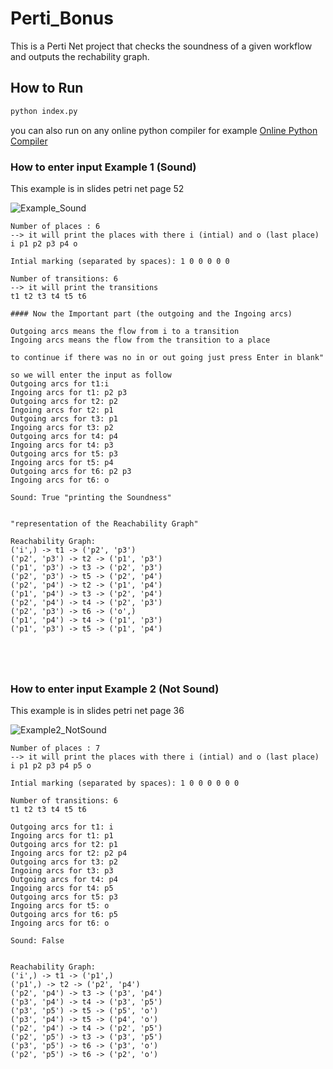 # Perti_Bonus

This is a Perti Net project that checks the soundness of a given workflow and outputs the rechability graph.

## How to Run
```bash
python index.py
```
you can also run on any online python compiler for example [Online Python Compiler](https://www.programiz.com/python-programming/online-compiler/)


### How to enter input Example 1 (Sound)

This example is in slides petri net page 52

![Example_Sound](https://github.com/v1AIM/Perti_Bonus/assets/70938961/a10c854a-f25f-4139-b248-4ab9e7b4803b)




```
Number of places : 6
--> it will print the places with there i (intial) and o (last place) 
i p1 p2 p3 p4 o

Intial marking (separated by spaces): 1 0 0 0 0 0 

Number of transitions: 6
--> it will print the transitions 
t1 t2 t3 t4 t5 t6

#### Now the Important part (the outgoing and the Ingoing arcs)

Outgoing arcs means the flow from i to a transition
Ingoing arcs means the flow from the transition to a place 

to continue if there was no in or out going just press Enter in blank"

so we will enter the input as follow
Outgoing arcs for t1:i 
Ingoing arcs for t1: p2 p3
Outgoing arcs for t2: p2
Ingoing arcs for t2: p1
Outgoing arcs for t3: p1
Ingoing arcs for t3: p2
Outgoing arcs for t4: p4
Ingoing arcs for t4: p3
Outgoing arcs for t5: p3
Ingoing arcs for t5: p4
Outgoing arcs for t6: p2 p3
Ingoing arcs for t6: o

Sound: True "printing the Soundness"


"representation of the Reachability Graph"

Reachability Graph: 
('i',) -> t1 -> ('p2', 'p3')
('p2', 'p3') -> t2 -> ('p1', 'p3')
('p1', 'p3') -> t3 -> ('p2', 'p3')
('p2', 'p3') -> t5 -> ('p2', 'p4')
('p2', 'p4') -> t2 -> ('p1', 'p4')
('p1', 'p4') -> t3 -> ('p2', 'p4')
('p2', 'p4') -> t4 -> ('p2', 'p3')
('p2', 'p3') -> t6 -> ('o',)
('p1', 'p4') -> t4 -> ('p1', 'p3')
('p1', 'p3') -> t5 -> ('p1', 'p4')



 

```

### How to enter input Example 2 (Not Sound)

This example is in slides petri net page 36

![Example2_NotSound](https://github.com/v1AIM/Perti_Bonus/assets/70938961/5a3a73c0-3ee6-4ed6-9c1e-385f31faf2ea)

```
Number of places : 7
--> it will print the places with there i (intial) and o (last place) 
i p1 p2 p3 p4 p5 o

Intial marking (separated by spaces): 1 0 0 0 0 0 0

Number of transitions: 6
t1 t2 t3 t4 t5 t6

Outgoing arcs for t1: i
Ingoing arcs for t1: p1
Outgoing arcs for t2: p1
Ingoing arcs for t2: p2 p4
Outgoing arcs for t3: p2
Ingoing arcs for t3: p3
Outgoing arcs for t4: p4
Ingoing arcs for t4: p5
Outgoing arcs for t5: p3
Ingoing arcs for t5: o
Outgoing arcs for t6: p5
Ingoing arcs for t6: o

Sound: False


Reachability Graph: 
('i',) -> t1 -> ('p1',)
('p1',) -> t2 -> ('p2', 'p4')
('p2', 'p4') -> t3 -> ('p3', 'p4')
('p3', 'p4') -> t4 -> ('p3', 'p5')
('p3', 'p5') -> t5 -> ('p5', 'o')
('p3', 'p4') -> t5 -> ('p4', 'o')
('p2', 'p4') -> t4 -> ('p2', 'p5')
('p2', 'p5') -> t3 -> ('p3', 'p5')
('p3', 'p5') -> t6 -> ('p3', 'o')
('p2', 'p5') -> t6 -> ('p2', 'o')
